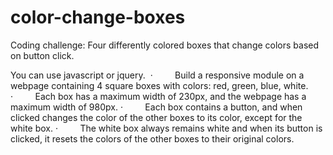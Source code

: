 # color-change-boxes
Coding challenge: Four differently colored boxes that change colors based on button click.

You can use javascript or jquery. 
·         Build a responsive module on a webpage containing 4 square boxes with colors: red, green,
blue, white.
·         Each box has a maximum width of 230px, and the webpage has a maximum width of 980px.
·         Each box contains a button, and when clicked changes the color of the other boxes to its color,
except for the white box.
·         The white box always remains white and when its button is clicked, it resets the colors of the
other boxes to their original colors.
